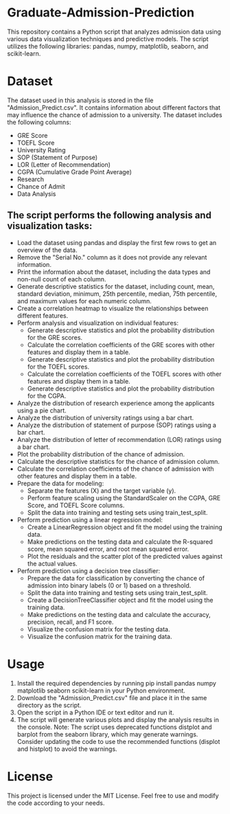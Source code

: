 # Graduate-Admission-Prediction
This repository contains a Python script that analyzes admission data using various data visualization techniques and predictive models. The script utilizes the following libraries: pandas, numpy, matplotlib, seaborn, and scikit-learn.

# Dataset
The dataset used in this analysis is stored in the file "Admission_Predict.csv". It contains information about different factors that may influence the chance of admission to a university. The dataset includes the following columns:

- GRE Score
- TOEFL Score
- University Rating
- SOP (Statement of Purpose)
- LOR (Letter of Recommendation)
- CGPA (Cumulative Grade Point Average)
- Research
- Chance of Admit
- Data Analysis
## The script performs the following analysis and visualization tasks:

- Load the dataset using pandas and display the first few rows to get an overview of the data.
- Remove the "Serial No." column as it does not provide any relevant information.
- Print the information about the dataset, including the data types and non-null count of each column.
- Generate descriptive statistics for the dataset, including count, mean, standard deviation, minimum, 25th percentile, median, 75th percentile, and maximum values for each numeric column.
- Create a correlation heatmap to visualize the relationships between different features.
- Perform analysis and visualization on individual features:
  - Generate descriptive statistics and plot the probability distribution for the GRE scores.
  - Calculate the correlation coefficients of the GRE scores with other features and display them in a table.
  - Generate descriptive statistics and plot the probability distribution for the TOEFL scores.
  - Calculate the correlation coefficients of the TOEFL scores with other features and display them in a table.
  - Generate descriptive statistics and plot the probability distribution for the CGPA.
- Analyze the distribution of research experience among the applicants using a pie chart.
- Analyze the distribution of university ratings using a bar chart.
- Analyze the distribution of statement of purpose (SOP) ratings using a bar chart.
- Analyze the distribution of letter of recommendation (LOR) ratings using a bar chart.
- Plot the probability distribution of the chance of admission.
- Calculate the descriptive statistics for the chance of admission column.
- Calculate the correlation coefficients of the chance of admission with other features and display them in a table.
- Prepare the data for modeling:
  - Separate the features (X) and the target variable (y).
  - Perform feature scaling using the StandardScaler on the CGPA, GRE Score, and TOEFL Score columns.
  - Split the data into training and testing sets using train_test_split.
- Perform prediction using a linear regression model:
  - Create a LinearRegression object and fit the model using the training data.
  - Make predictions on the testing data and calculate the R-squared score, mean squared error, and root mean squared error.
  - Plot the residuals and the scatter plot of the predicted values against the actual values.
- Perform prediction using a decision tree classifier:
  - Prepare the data for classification by converting the chance of admission into binary labels (0 or 1) based on a threshold.
  - Split the data into training and testing sets using train_test_split.
  - Create a DecisionTreeClassifier object and fit the model using the training data.
  - Make predictions on the testing data and calculate the accuracy, precision, recall, and F1 score.
  - Visualize the confusion matrix for the testing data.
  - Visualize the confusion matrix for the training data.
# Usage
1. Install the required dependencies by running pip install pandas numpy matplotlib seaborn scikit-learn in your Python environment.
2. Download the "Admission_Predict.csv" file and place it in the same directory as the script.
3. Open the script in a Python IDE or text editor and run it.
4. The script will generate various plots and display the analysis results in the console.
Note: The script uses deprecated functions distplot and barplot from the seaborn library, which may generate warnings. Consider updating the code to use the recommended functions (displot and histplot) to avoid the warnings.

# License
This project is licensed under the MIT License. Feel free to use and modify the code according to your needs.
